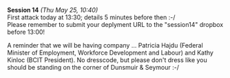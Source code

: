 **Session 14** *(Thu May 25, 10:40)*  
First attack today at 13:30; details 5 minutes before then :-/  
Please remember to submit your deplyment URL to the "session14" dropbox before 13:00!

A reminder that we will be having company ... Patricia Hajdu (Federal Minister of Employment, 
Workforce Development and Labour) and Kathy Kinloc (BCIT President). No dresscode,
but please don't dress like you should be standing on the corner of Dunsmuir & Seymour :-/